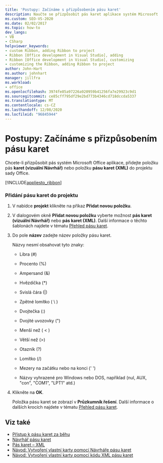 ```yaml
---
title: 'Postupy: Začínáme s přizpůsobením pásu karet'
description: Naučte se přizpůsobit pás karet aplikace systém Microsoft Office, přidejte položku pásu karet (vizuální Návrhář) nebo položku pásu karet (XML) do projektu Office.
ms.custom: SEO-VS-2020
ms.date: 02/02/2017
ms.topic: how-to
dev_langs:
- VB
- CSharp
helpviewer_keywords:
- custom Ribbon, adding Ribbon to project
- Ribbon [Office development in Visual Studio], adding
- Ribbon [Office development in Visual Studio], customizing
- customizing the Ribbon, adding Ribbon to project
author: John-Hart
ms.author: johnhart
manager: jillfra
ms.workload:
- office
ms.openlocfilehash: 3974fe85a97226a920959b41256fa7e29923c9d1
ms.sourcegitcommit: ce85cff795df29e2bd773b4346cd718dccda5337
ms.translationtype: MT
ms.contentlocale: cs-CZ
ms.lasthandoff: 12/08/2020
ms.locfileid: "96845944"
---
```

# <a name="how-to-get-started-customizing-the-ribbon"></a>Postupy: Začínáme s přizpůsobením pásu karet
  Chcete-li přizpůsobit pás systém Microsoft Office aplikace, přidejte položku pás **karet (vizuální Návrhář)** nebo položku **pásu karet (XML)** do projektu sady Office.

 [!INCLUDE[appliesto_ribbon](../vsto/includes/appliesto-ribbon-md.md)]

### <a name="to-add-a-ribbon-to-a-project"></a>Přidání pásu karet do projektu

1. V nabídce **projekt** klikněte na příkaz **Přidat novou položku**.

2. V dialogovém okně **Přidat novou položku** vyberte možnost **pás karet (vizuální Návrhář)** nebo **pás karet (XML)**. Další informace o těchto šablonách najdete v tématu [Přehled pásu karet](../vsto/ribbon-overview.md).

3. Do pole **název** zadejte název položky pásu karet.

    Názvy nesmí obsahovat tyto znaky:

   - Libra (#)

   - Procento (%)

   - Ampersand (&)

   - Hvězdička (*)

   - Svislá čára (|)

   - Zpětné lomítko ( \\ )

   - Dvojtečka (:)

   - Dvojité uvozovky (")

   - Menší než ( \< )

   - Větší než (>)

   - Otazník (?)

   - Lomítko (/)

   - Mezery na začátku nebo na konci (' ')

   - Názvy vyhrazené pro Windows nebo DOS, například (nul, AUX, "con", "COM1", "LPT1" atd.)

4. Klikněte na **OK**.

   Položka pásu karet se zobrazí v **Průzkumník řešení**. Další informace o dalších krocích najdete v tématu [Přehled pásu karet](../vsto/ribbon-overview.md).

## <a name="see-also"></a>Viz také
- [Přístup k pásu karet za běhu](../vsto/accessing-the-ribbon-at-run-time.md)
- [Návrhář pásu karet](../vsto/ribbon-designer.md)
- [Pás karet – XML](../vsto/ribbon-xml.md)
- [Návod: Vytvoření vlastní karty pomocí Návrháře pásu karet](../vsto/walkthrough-creating-a-custom-tab-by-using-the-ribbon-designer.md)
- [Návod: Vytvoření vlastní karty pomocí kódu XML pásu karet](../vsto/walkthrough-creating-a-custom-tab-by-using-ribbon-xml.md)
